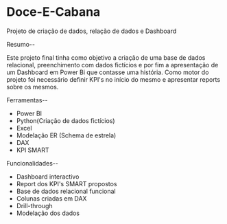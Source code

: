# Doce-E-Cabana
Projeto de criação de dados, relação de dados e Dashboard

Resumo--

Este projeto final tinha como objetivo a criação de uma base de dados relacional, preenchimento com dados fictícios e por fim a apresentação de um Dashboard em Power Bi que contasse uma história. 
Como motor do projeto foi necessário definir KPI's no início do mesmo e apresentar reports sobre os mesmos. 

Ferramentas--

- Power BI
- Python(Criação de dados fictícios)
- Excel
- Modelação ER (Schema de estrela)
- DAX
- KPI SMART

Funcionalidades--

- Dashboard interactivo
- Report dos KPI's SMART propostos
- Base de dados relacional funcional
- Colunas criadas em DAX
- Drill-through
- Modelação dos dados







